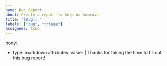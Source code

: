 ```yaml
---
name: Bug Report
about: Create a report to help us improve
title: "[Bug]: "
labels: ["bug", "triage"]
assignees: fcno
---
```

body:
- type: markdown
  attributes:
    value: |
      Thanks for taking the time to fill out this bug report!

